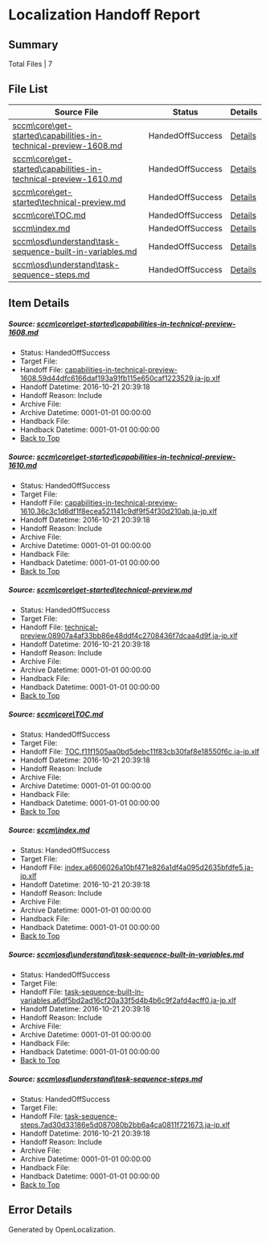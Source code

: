 # <a name='report-top'></a> Localization Handoff Report

## Summary
 Total Files | 7

## File List
 Source File | Status | Details 
 ----------- | ------ | ------- 
 [sccm\core\get-started\capabilities-in-technical-preview-1608.md](https://github.com/Microsoft/SCCMDocs-pr/blob/837bc3b84decdbef8e24f5068808d7e422351079/sccm/core/get-started/capabilities-in-technical-preview-1608.md) | HandedOffSuccess | [Details](#560e3b99ba4d55449bf695bfd44269feae055e52181)
 [sccm\core\get-started\capabilities-in-technical-preview-1610.md](https://github.com/Microsoft/SCCMDocs-pr/blob/d6a2385d8f39270455098a7865864170c22a082c/sccm/core/get-started/capabilities-in-technical-preview-1610.md) | HandedOffSuccess | [Details](#39342e2b718430e5f59e603f94b872bbc8712ea8183)
 [sccm\core\get-started\technical-preview.md](https://github.com/Microsoft/SCCMDocs-pr/blob/cc2db39e58437042749921e6cff6adbda71a1a6a/sccm/core/get-started/technical-preview.md) | HandedOffSuccess | [Details](#53ebbb84e8ede22e7a94d553fe156a3afb884ee0201)
 [sccm\core\TOC.md](https://github.com/Microsoft/SCCMDocs-pr/blob/471161947275b0355bd702cff79296834d43fc6d/sccm/core/TOC.md) | HandedOffSuccess | [Details](#21898568df9aa1566c3cbab7fb617bd6bd94fe82388)
 [sccm\index.md](https://github.com/Microsoft/SCCMDocs-pr/blob/f3625604b985f81854747fc1232cef0a1b35adf4/sccm/index.md) | HandedOffSuccess | [Details](#c1f4da2644566c076a52886b9a0a3f2998ddbf88410)
 [sccm\osd\understand\task-sequence-built-in-variables.md](https://github.com/Microsoft/SCCMDocs-pr/blob/70f9c9bb288530c9983eb36e79881a7b57bf9d32/sccm/osd/understand/task-sequence-built-in-variables.md) | HandedOffSuccess | [Details](#897ab9567793bbc3c75e240ee12a477af2329660514)
 [sccm\osd\understand\task-sequence-steps.md](https://github.com/Microsoft/SCCMDocs-pr/blob/cd3c61516b92a166bb7f4b8eac54d8d36f007533/sccm/osd/understand/task-sequence-steps.md) | HandedOffSuccess | [Details](#b62b9b89fa9b14acae5c12a67d27997e6efbf74f515)

## Item Details
##### <a name='560e3b99ba4d55449bf695bfd44269feae055e52181'></a> Source: [sccm\core\get-started\capabilities-in-technical-preview-1608.md](https://github.com/Microsoft/SCCMDocs-pr/blob/837bc3b84decdbef8e24f5068808d7e422351079/sccm/core/get-started/capabilities-in-technical-preview-1608.md)
* Status: HandedOffSuccess
* Target File: 
* Handoff File: [capabilities-in-technical-preview-1608.59d44dfc6166daf193a91fb115e650caf1223529.ja-jp.xlf](https://github.com/Microsoft/SCCMDocs-pr.handoff/blob/a4436d8f5ddc3317f8fe0d7dcd3d3e890e795962/ol-handoff/Microsoft/SCCMDocs-pr.ja-jp/live/capabilities-in-technical-preview-1608.59d44dfc6166daf193a91fb115e650caf1223529.ja-jp.xlf)
* Handoff Datetime: 2016-10-21 20:39:18
* Handoff Reason: Include
* Archive File: 
* Archive Datetime: 0001-01-01 00:00:00
* Handback File: 
* Handback Datetime: 0001-01-01 00:00:00
* [Back to Top](#report-top)

##### <a name='39342e2b718430e5f59e603f94b872bbc8712ea8183'></a> Source: [sccm\core\get-started\capabilities-in-technical-preview-1610.md](https://github.com/Microsoft/SCCMDocs-pr/blob/d6a2385d8f39270455098a7865864170c22a082c/sccm/core/get-started/capabilities-in-technical-preview-1610.md)
* Status: HandedOffSuccess
* Target File: 
* Handoff File: [capabilities-in-technical-preview-1610.36c3c1d6df1f8ecea521141c9df9f54f30d210ab.ja-jp.xlf](https://github.com/Microsoft/SCCMDocs-pr.handoff/blob/a4436d8f5ddc3317f8fe0d7dcd3d3e890e795962/ol-handoff/Microsoft/SCCMDocs-pr.ja-jp/live/capabilities-in-technical-preview-1610.36c3c1d6df1f8ecea521141c9df9f54f30d210ab.ja-jp.xlf)
* Handoff Datetime: 2016-10-21 20:39:18
* Handoff Reason: Include
* Archive File: 
* Archive Datetime: 0001-01-01 00:00:00
* Handback File: 
* Handback Datetime: 0001-01-01 00:00:00
* [Back to Top](#report-top)

##### <a name='53ebbb84e8ede22e7a94d553fe156a3afb884ee0201'></a> Source: [sccm\core\get-started\technical-preview.md](https://github.com/Microsoft/SCCMDocs-pr/blob/cc2db39e58437042749921e6cff6adbda71a1a6a/sccm/core/get-started/technical-preview.md)
* Status: HandedOffSuccess
* Target File: 
* Handoff File: [technical-preview.08907a4af33bb86e48ddf4c2708436f7dcaa4d9f.ja-jp.xlf](https://github.com/Microsoft/SCCMDocs-pr.handoff/blob/a4436d8f5ddc3317f8fe0d7dcd3d3e890e795962/ol-handoff/Microsoft/SCCMDocs-pr.ja-jp/live/technical-preview.08907a4af33bb86e48ddf4c2708436f7dcaa4d9f.ja-jp.xlf)
* Handoff Datetime: 2016-10-21 20:39:18
* Handoff Reason: Include
* Archive File: 
* Archive Datetime: 0001-01-01 00:00:00
* Handback File: 
* Handback Datetime: 0001-01-01 00:00:00
* [Back to Top](#report-top)

##### <a name='21898568df9aa1566c3cbab7fb617bd6bd94fe82388'></a> Source: [sccm\core\TOC.md](https://github.com/Microsoft/SCCMDocs-pr/blob/471161947275b0355bd702cff79296834d43fc6d/sccm/core/TOC.md)
* Status: HandedOffSuccess
* Target File: 
* Handoff File: [TOC.f11f1505aa0bd5debc11f83cb30faf8e18550f6c.ja-jp.xlf](https://github.com/Microsoft/SCCMDocs-pr.handoff/blob/a4436d8f5ddc3317f8fe0d7dcd3d3e890e795962/ol-handoff/Microsoft/SCCMDocs-pr.ja-jp/live/TOC.f11f1505aa0bd5debc11f83cb30faf8e18550f6c.ja-jp.xlf)
* Handoff Datetime: 2016-10-21 20:39:18
* Handoff Reason: Include
* Archive File: 
* Archive Datetime: 0001-01-01 00:00:00
* Handback File: 
* Handback Datetime: 0001-01-01 00:00:00
* [Back to Top](#report-top)

##### <a name='c1f4da2644566c076a52886b9a0a3f2998ddbf88410'></a> Source: [sccm\index.md](https://github.com/Microsoft/SCCMDocs-pr/blob/f3625604b985f81854747fc1232cef0a1b35adf4/sccm/index.md)
* Status: HandedOffSuccess
* Target File: 
* Handoff File: [index.a6606026a10bf471e826a1df4a095d2635bfdfe5.ja-jp.xlf](https://github.com/Microsoft/SCCMDocs-pr.handoff/blob/a4436d8f5ddc3317f8fe0d7dcd3d3e890e795962/ol-handoff/Microsoft/SCCMDocs-pr.ja-jp/live/index.a6606026a10bf471e826a1df4a095d2635bfdfe5.ja-jp.xlf)
* Handoff Datetime: 2016-10-21 20:39:18
* Handoff Reason: Include
* Archive File: 
* Archive Datetime: 0001-01-01 00:00:00
* Handback File: 
* Handback Datetime: 0001-01-01 00:00:00
* [Back to Top](#report-top)

##### <a name='897ab9567793bbc3c75e240ee12a477af2329660514'></a> Source: [sccm\osd\understand\task-sequence-built-in-variables.md](https://github.com/Microsoft/SCCMDocs-pr/blob/70f9c9bb288530c9983eb36e79881a7b57bf9d32/sccm/osd/understand/task-sequence-built-in-variables.md)
* Status: HandedOffSuccess
* Target File: 
* Handoff File: [task-sequence-built-in-variables.a6df5bd2ad16cf20a33f5d4b4b6c9f2afd4acff0.ja-jp.xlf](https://github.com/Microsoft/SCCMDocs-pr.handoff/blob/a4436d8f5ddc3317f8fe0d7dcd3d3e890e795962/ol-handoff/Microsoft/SCCMDocs-pr.ja-jp/live/task-sequence-built-in-variables.a6df5bd2ad16cf20a33f5d4b4b6c9f2afd4acff0.ja-jp.xlf)
* Handoff Datetime: 2016-10-21 20:39:18
* Handoff Reason: Include
* Archive File: 
* Archive Datetime: 0001-01-01 00:00:00
* Handback File: 
* Handback Datetime: 0001-01-01 00:00:00
* [Back to Top](#report-top)

##### <a name='b62b9b89fa9b14acae5c12a67d27997e6efbf74f515'></a> Source: [sccm\osd\understand\task-sequence-steps.md](https://github.com/Microsoft/SCCMDocs-pr/blob/cd3c61516b92a166bb7f4b8eac54d8d36f007533/sccm/osd/understand/task-sequence-steps.md)
* Status: HandedOffSuccess
* Target File: 
* Handoff File: [task-sequence-steps.7ad30d33186e5d087080b2bb6a4ca0811f721673.ja-jp.xlf](https://github.com/Microsoft/SCCMDocs-pr.handoff/blob/a4436d8f5ddc3317f8fe0d7dcd3d3e890e795962/ol-handoff/Microsoft/SCCMDocs-pr.ja-jp/live/task-sequence-steps.7ad30d33186e5d087080b2bb6a4ca0811f721673.ja-jp.xlf)
* Handoff Datetime: 2016-10-21 20:39:18
* Handoff Reason: Include
* Archive File: 
* Archive Datetime: 0001-01-01 00:00:00
* Handback File: 
* Handback Datetime: 0001-01-01 00:00:00
* [Back to Top](#report-top)


## Error Details

Generated by OpenLocalization.
